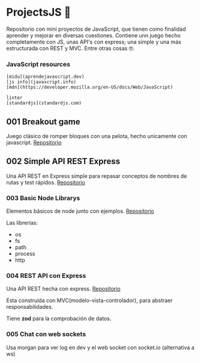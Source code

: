 # ProjectsJS 🐛

Repositorio con mini proyectos de JavaScript, que tienen como finalidad aprender y mejorar en diversas cuestiones.
Contiene unn juego hecho completamente con JS, unas API's con express; una simple y una más estructurada con REST y MVC.
Entre otras cosas 🤓.


### JavaScript resources
```
[midu](aprendejavascript.dev)
[js info](javascript.info)
[mdn](https://developer.mozilla.org/en-US/docs/Web/JavaScript)

linter
[standardjs](standardjs.com)
```

## 001 Breakout game

Juego clásico de romper bloques con una pelota, hecho unicamente con javascript. [Repositorio](https://github.com/fernandezeric/ProjectsJS/tree/main/001-Breakout-game)



## 002 Simple API REST Express

Una API REST en Express simple para repasar conceptos de nombres de rutas y test rápidos. [Repositorio](https://github.com/fernandezeric/ProjectsJS/tree/main/002-simple-express)



### 003 Basic Node Librarys
Elementos básicos de node junto con ejemplos. [Repositorio](https://github.com/fernandezeric/ProjectsJS/tree/main/003-Basic-node-librarys)

Las librerías:
- os
- fs
- path
- process
- http


### 004 REST API con Express

Una API REST hecha con express. [Repositorio](https://github.com/fernandezeric/ProjectsJS/tree/main/004-REST-API-Express)

Esta construida con MVC(modelo-vista-controlador), para abstraer responsabilidades.

Tiene **zod** para la comprobación de datos.

### 005 Chat con web sockets

Usa morgan para ver log en dev y el web socket con socket.io (alternativa a ws)